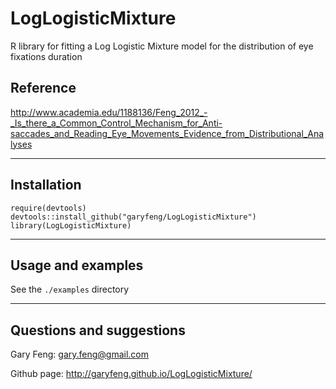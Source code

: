 LogLogisticMixture
==================

R library for fitting a Log Logistic Mixture model for the distribution of eye fixations duration

## Reference ##
http://www.academia.edu/1188136/Feng_2012_-_Is_there_a_Common_Control_Mechanism_for_Anti-saccades_and_Reading_Eye_Movements_Evidence_from_Distributional_Analyses

----

## Installation ##

```
require(devtools)
devtools::install_github("garyfeng/LogLogisticMixture")
library(LogLogisticMixture)

```

----

## Usage and examples ##

See the ```./examples``` directory

----

## Questions and suggestions ##

Gary Feng: gary.feng@gmail.com

Github page: http://garyfeng.github.io/LogLogisticMixture/
